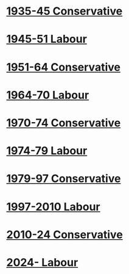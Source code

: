 # [1935-45 Conservative](1935-45%20Conservative)
# [1945-51 Labour](1945-51%20Labour)
# [1951-64 Conservative](1951-64%20Conservative)
# [1964-70 Labour](1964-70%20Labour)
# [1970-74 Conservative](1970-74%20Conservative)
# [1974-79 Labour](1974-79%20Labour)
# [1979-97 Conservative](1979-97%20Conservative)
# [1997-2010 Labour](1997-2010%20Labour)
# [2010-24 Conservative](2010-24%20Conservative)
# [2024- Labour](2024-%20Labour)